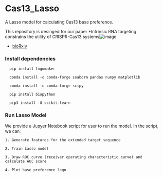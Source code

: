 # Cas13_Lasso

A Lasso model for calculating Cas13 base preference. 

This repository is desinged for our paper *Intrinsic RNA targeting constrains the utility of CRISPR-Cas13 systems![image](https://user-images.githubusercontent.com/20998111/184535758-64dae8f5-df80-4ffa-8ec1-54246dafd783.png)
* [bioRxiv](https://www.biorxiv.org/content/10.1101/2022.05.14.491940v1)

### Install dependencies ###

```
  pip install logomaker
  
  conda install -c conda-forge seaborn pandas numpy matplotlib
  
  conda install -c conda-forge scipy
  
  pip install biopython
  
  pip3 install -U scikit-learn

```

### Run Lasso Model ###

We provide a Jupyer Notebook script for user to run the model. In the script, we can:

	1. Generate features for the extended target sequence
	
	2. Train Lasso model
	
	3. Draw ROC curve (receiver operating characteristic curve) and calculate AUC score
	
	4. Plot base preference logo
